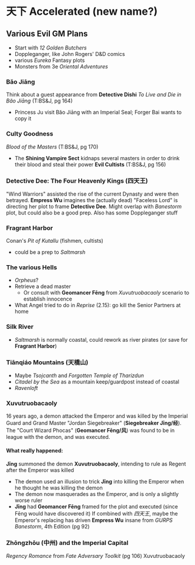# 天下 Accelerated (new name?)

## Various Evil GM Plans
- Start with _12 Golden Butchers_
- Doppleganger, like John Rogers' D&D comics
- various _Eureka_ Fantasy plots
- Monsters from 3e _Oriental Adventures_

### Băo Jiāng
Think about a guest appearance from **Detective Dishi**
_To Live and Die in Băo Jiāng_ (T:BS&J, pg 164)
- Princess Ju visit Băo Jiāng with an Imperial Seal; Forger Bai wants to copy it

### Culty Goodness
_Blood of the Masters_ (T:BS&J, pg 170)
- The **Shining Vampire Sect** kidnaps several masters in order to drink their blood
  and steal their power
**Evil Cultists** (T:BS&J, pg 156)

### Detective Dee: The Four Heavenly Kings (四天王)
"Wind Warriors" assisted the rise of the current Dynasty and were then betrayed.
**Empress Wu** imagines the (actually dead) "Faceless Lord" is directing her plot to frame
**Detective Dee**.
Might overlap with _Banestorm_ plot, but could also be a good prep.
Also has some Doppleganger stuff

### Fragrant Harbor
Conan's _Pit of Kutallu_ (fishmen, cultists)
- could be a prep to _Saltmarsh_

### The various Hells
- _Orpheus_?
- Retrieve a dead master
  - Or consult with **Geomancer Fēng** from _Xuvutruobacaoly_ scenario to establish innocence
- What Angel tried to do in _Reprise_ (2.15): go kill the Senior Partners at home

### Silk River
- _Saltmarsh_ is normally coastal, could rework as river pirates
  (or save for **Fragrant Harbor**)

### Tiānqiáo Mountains (天橋山)
- Maybe _Tsojcanth_ and _Forgotten Temple of Tharizdun_
- _Citadel by the Sea_ as a mountain keep/guardpost instead of coastal
- _Ravenloft_

### Xuvutruobacaoly
16 years ago, a demon attacked the Emperor and was killed by the Imperial Guard and
Grand Master "Jordan Siegebreaker" (**Siegebreaker Jīng/经**).
The "Court Wizard Phocas" (**Geomancer Fēng/风**) was found to be in league with the demon,
and was executed.

#### What really happened:
**Jīng** summoned the demon **Xuvutruobacaoly**,
  intending to rule as Regent after the Emperor was killed
- The demon used an illusion to trick **Jīng** into killing the Emperor
  when he thought he was killing the demon
- The demon now masquerades as the Emperor, and is only a slightly worse ruler
- **Jīng** had **Geomancer Fēng** framed for the plot and executed
  (since Fēng would have discovered it)
If combined with _四天王_, maybe the Emperor's replacing has driven **Empress Wu** insane
from _GURPS Banestorm_, 4th Edition (pg 92)

### Zhōngzhōu (中州) and the Imperial Capital
_Regency Romance_ from _Fate Adversary Toolkit_ (pg 106)
Xuvutruobacaoly


